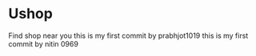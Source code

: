 # Ushop
Find shop near you
this is my first commit by prabhjot1019
this is my first commit by nitin 0969
